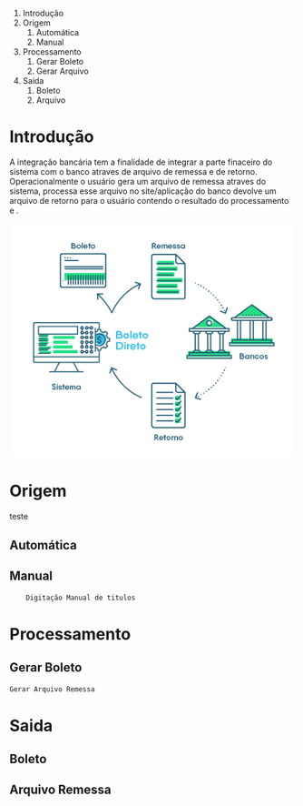 <!-- TITLE: Integração Bancária -->
<!-- SUBTITLE: Integração Bancária a Pagar -->

1. Introdução
1. Origem
	1. Automática
	2. Manual
2. Processamento
	1. Gerar Boleto
	2. Gerar Arquivo
3. Saida
	1. Boleto
	2. Arquivo
# Introdução
A integração bancária tem a finalidade de integrar a parte finaceiro do sistema com o banco atraves de arquivo de remessa e de retorno.
Operacionalmente o usuário gera um arquivo de remessa atraves do sistema, processa esse arquivo no site/aplicação do banco devolve um arquivo de retorno para o usuário contendo o resultado do processamento e .


![Remessa Retorno](/uploads/remessa-retorno.png "Remessa Retorno")
# Origem
teste
## Automática
	
			
## Manual
		Digitação Manual de titulos

# Processamento

## Gerar Boleto

	Gerar Arquivo Remessa
	
# Saida
## Boleto
## Arquivo Remessa